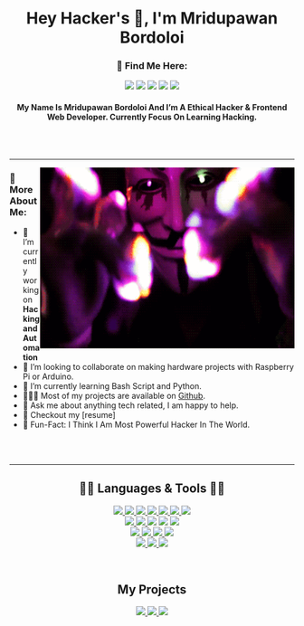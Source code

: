  <div style="width:100%;height:0;padding-bottom:45%;position:relative;">
<img src="https://github.com/SecureAxom/SecureAxom/blob/main/matrix.gif" href="https://github.com/secureaxom" alt="SecureAxom"  width="100%" height="100%"/><br> 
 </div>
 <div align="center" width="50%">
 <h1> Hey Hacker's 👋, I'm Mridupawan Bordoloi </h1>

<h3> 📲 Find Me Here: <br/> </h3>
  <a href="mailto:mridupawan503@gmail.com"><img src="https://img.shields.io/badge/e‑mail-D14836.svg?style=for-the-badge&logo=GMail&logoColor=white"/></a>
  <a href="https://instagram.com/mridupawan503"><img src="https://img.shields.io/badge/instagram-E4405F.svg?style=for-the-badge&logo=instagram&logoColor=white"/></a>
  <a href="https://linkedin.com/in/#"><img src="https://img.shields.io/badge/linkedin-0077B5.svg?style=for-the-badge&logo=linkedin&logoColor=white"/></a>
  <a href="https://twitter.com/"><img src="https://img.shields.io/badge/twitter-1DA1F2.svg?style=for-the-badge&logo=twitter&logoColor=white"/></a>
  <a href="https://facebook.com/"><img src="https://img.shields.io/badge/facebook-1DA1F2?style=for-the-badge&logo=facebook&logoColor=white"/></a> 
</p>
<p>
<h4>My Name Is Mridupawan Bordoloi And I’m A Ethical Hacker & Frontend Web Developer. Currently Focus On Learning Hacking.</h4>
<br/>
<br/>
</div>
<hr></hr>
<img align="right" alt="GIF" src="https://github.com/secureaxom/secureaxom/blob/main/hacker.gif?raw=true" width="450" height="320" />
  
### 🧐 More About Me:

- 🔭  I’m currently working on **Hacking and Automation** 
- 🤝  I’m looking to collaborate on making hardware projects with Raspberry Pi or Arduino.
- 🌱  I’m currently learning Bash Script and Python.
- 👨🏻‍💻  Most of my projects are available on [Github](https://github.com/SecureAxom?tab=repositories). 
- 💬  Ask me about anything tech related, I am happy to help.
- 📝  Checkout my [resume]
- 🎉  Fun-Fact: I Think I Am Most Powerful Hacker In The World.
<br>
<br>
<hr>
<h2 align="center" style="color="red";>👨‍💻 Languages & Tools 👨‍💻 </h2>


<p align="center">
  
  <a href="https://portswigger.net/burp">
    <img src="https://img.shields.io/badge/burp Suite-00599C?style=for-the-badge&logo=java&logoColor=white">
  </a>
   <a href="https://www.metasploit.com/">
    <img src="https://img.shields.io/badge/Metasploit-61DAFB?&style=for-the-badge&logo=Meta&logoColor=121212">
  </a>
  <a href="https://www.sqlite.org/index.html">
    <img src="https://img.shields.io/badge/Sqlmap-003B57?&style=for-the-badge&logo=mysql&logoColor=white">
  </a>
 <a href="#">
    <img src="https://img.shields.io/badge/Dirsearch-1572B6?style=for-the-badge&logo=python&logoColor=white">
  </a>
  <a href="#">
    <img src="https://img.shields.io/badge/Subfinder-httpx-323330?style=for-the-badge&logo=go&logoColor=F7DF1E">
  </a>
 <a href="https://nodejs.org/en/">
    <img src="https://img.shields.io/badge/Naabu-nuclei-339933?style=for-the-badge&logo=go&logoColor=white">
  </a>
<a href="https://www.json.org/json-en.html">
    <img src="https://img.shields.io/badge/Assetfinder-Amass-000000?style=for-the-badge&logo=go&logoColor=white">
  </a>
<br>
  <a href="https://html.com/">
    <img src="https://img.shields.io/badge/HTML-E34F26?style=for-the-badge&logo=HTML5&logoColor=white">
  </a>
 <a href="#">
   <img src="https://img.shields.io/badge/Bash-brightgreen?style=for-the-badge&logo=linux&logoColor=black">
 </a>
 <a href="#"></a>
   <img src="https://img.shields.io/badge/CSS3-BOOTSTRAP-darkblue?style=for-the-badge&logo=CSS3&logoColor=blue">
 </a>
  <a href="#"></a>
   <img src="https://img.shields.io/badge/FISH-green?style=for-the-badge&logo=shell&logoColor=black">
 </a>
 <a href="#"></a>
 <img src="https://img.shields.io/badge/PYTHON-blue?style=for-the-badge&logo=python&logoColor=yellow">
 </a>
<br>
  <a href="https://www.sublimetext.com/">
    <img src="https://img.shields.io/badge/sublime%20text-FF9800?&style=for-the-badge&logo=sublime-text&logoColor=white">
  </a>
  <a href="https://code.visualstudio.com/">
    <img src="https://img.shields.io/badge/VS%20Code-007ACC?&style=for-the-badge&logo=visual-studio-code&logoColor=white">
  </a>
  <a href="https://www.google.com/intl/en_in/chrome/">
    <img src="https://img.shields.io/badge/google%20chrome-4285F4?&style=for-the-badge&logo=google%20chrome&logoColor=white">
  </a>
  <a href="https://git-scm.com/">
    <img src="https://img.shields.io/badge/github-F05032?&style=for-the-badge&logo=github&logoColor=white">
  </a>
  <br>
<a href="https://www.apple.com/in/macos/monterey/">
    <img src="https://img.shields.io/badge/MacOS-000000?&style=for-the-badge&logo=Apple&logoColor=white">
  </a>
<a href="https://www.linux.org/">
    <img src="https://img.shields.io/badge/LINUX-black?style=for-the-badge&logo=linux&logoColor=yellow">
  </a>
<a href="https://microsoft.com">
    <img src="https://img.shields.io/badge/WINDOWS-blue?style=for-the-badge&logo=windows&logoColor=white">
  </a>

</p>
<br>
   <h2 align="center"> My Projects </h2> 
     <p align="center">
     <a href="https://github.com/SecureAxom/ipinfoca">
          <img src="https://img.shields.io/badge/ipinfoca-cyan?style=for-the-badge&logo=linux&logoColor=black">                
     </a>                                                                                                        
     <a href="https://github.com/SecureAxom/ReconCat">
          <img src="https://img.shields.io/badge/ReconCat-red?style=for-the-badge&logo=git&logoColor=black">                
      </a>
  <a href="https://github.com/SecureAxom/Strike">
          <img src="https://img.shields.io/badge/Strike-green?style=for-the-badge&logo=ubuntu&logoColor=black">                
     </a>   
</p>
													      
													    													      
                                                                                                              
                                                                                                              
                                                                                                              
                                                                                                              
                                                                                                         
